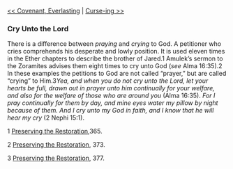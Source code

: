 [<< Covenant, Everlasting](Covenant,%20Everlasting)  |  [Curse-ing >>](Curse-ing)

### Cry Unto the Lord
There is a difference between *praying* and *crying* to God. A petitioner who cries comprehends his desperate and lowly position. It is used eleven times in the Ether chapters to describe the brother of Jared.1 Amulek’s sermon to the Zoramites advises them eight times to cry unto God (*see* Alma 16:35).2 In these examples the petitions to God are not called “prayer,” but are called “crying” to Him.3*Yea, and when you do not cry unto the Lord, let your hearts be full, drawn out in prayer unto him continually for your welfare, and also for the welfare of those who are around you* (Alma 16:35). *For I pray continually for them by day, and mine eyes water my pillow by night because of them. And I cry unto my God in faith, and I know that he will hear my cry* (2 Nephi 15:1).



1
[Preserving the Restoration](#),365.


2
[Preserving the Restoration](#), 373.


3
[Preserving the Restoration](#), 377.